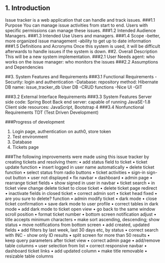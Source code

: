 ## 1. Introduction
Issue tracker is a web application that can handle and track issues.
###1.1 Purpose
You can manage issue activities from start to end. Users with specific permissions can manage these issues.
###1.2 Intended Audience
Managers.
###1.3 Intended Use
Users and managers.
###1.4 Scope
-better, more organized issue management
-ability to get up to date information
###1.5 Definitions and Acronyms
Once this system is used, it will be difficult afterwards to handle issues if the system is down.
##2. Overall Description
This will be a new system implementation.
###2.1 User Needs
agent: who works on the issue
manager: who monitors the issues
###2.2 Assumptions and Dependencies

##3. System Features and Requirements
###3.1 Functional Requirements
-Security: login and authentication
-Database: 
	repository method: Hibernate
	DB name: issue_tracker_db
	User DB
-CRUD functions
-Nice UI
-GIT

###3.2 External Interface Requirements
###3.3 System Features
Server side code: Spring Boot
Back end server: capable of running JavaSE-1.8
Client side resources: JavaScript, Bootstrap 4
###3.4 Nonfunctional Requirements
TDT (Test Driven Development)


###Progress of development
1. Login page, authentication on auth0, store token
2. Test environment
3. Database
4. Tickets page

###The following improvements were made using this issue tracker by creating tickets and resolving them:
    • add status field to ticket
    • ticket update function
    • insert logged in user name automatically
    • delete ticket function
    • select status from radio buttons
    • ticket activities
    • sign-in sign-out button
    • user not displayed
    • fix navbar
    • dashboard
    • admin page
    • rearrange ticket fields
    • show signed in user in navbar
    • ticket search
    • in ticket view change delete ticket to close ticket
    • delete ticket page redirect
    • inactivate fields in closed ticket
    • correct admin sort
    • ticket head fixed
    • are you sure to delete? function
    • admin modify ticket
    • dark mode
    • close ticket confirmation
    • save dark mode to user profile
    • correct tables in dark mode
    • add dark mode to ticket open view
    • go back to the same window scroll position
    • format ticket number
    • bottom screen notification adjust
    • title accepts minimum characters
    • make sort ascending, descending; show status
    • move notifications from bottom screen
    • add created, updated fields
    • add filters by last week, last 30 days etc, by status
    • correct search with INC - show only ID results
    • split screen for more than 50 results
    • keep query parameters after ticket view
    • correct admin page
    • add/remove table columns
    • user selection from list
    • correct responsive navbar
    • dashboard ticket links
    • add updated column
    • make title removable
    • resizable table columns


 
